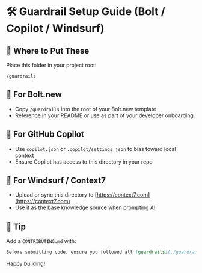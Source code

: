 # 🛠️ Guardrail Setup Guide (Bolt / Copilot / Windsurf)

## 📁 Where to Put These
Place this folder in your project root:

```
/guardrails
```

## 🧭 For Bolt.new
- Copy `/guardrails` into the root of your Bolt.new template
- Reference in your README or use as part of your developer onboarding

## 🤖 For GitHub Copilot
- Use `copilot.json` or `.copilot/settings.json` to bias toward local context
- Ensure Copilot has access to this directory in your repo

## 🌊 For Windsurf / Context7
- Upload or sync this directory to [https://context7.com](https://context7.com)
- Use it as the base knowledge source when prompting AI

## 📌 Tip
Add a `CONTRIBUTING.md` with:

```md
Before submitting code, ensure you followed all [guardrails](./guardrails).
```

Happy building!
